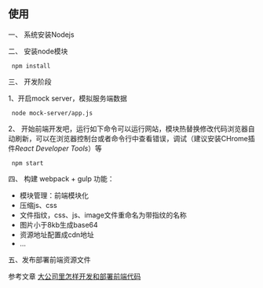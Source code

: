 ## 使用

一、 系统安装Nodejs

二、 安装node模块

```
 npm install
```

三、 开发阶段

1、开启mock server，模拟服务端数据

```
 node mock-server/app.js 
```

2、 开始前端开发吧，运行如下命令可以运行网站，模块热替换修改代码浏览器自动刷新，可以在浏览器控制台或者命令行中查看错误，调试（建议安装CHrome插件*React Developer Tools*）等

```
 npm start
```

四、 构建 webpack + gulp
功能：
  - 模块管理：前端模块化
  - 压缩js、css
  - 文件指纹，css、js、image文件重命名为带指纹的名称
  - 图片小于8kb生成base64
  - 资源地址配置成cdn地址
  - ...
  
五、发布部署前端资源文件

参考文章 [大公司里怎样开发和部署前端代码](https://github.com/fouber/blog/issues/6)

